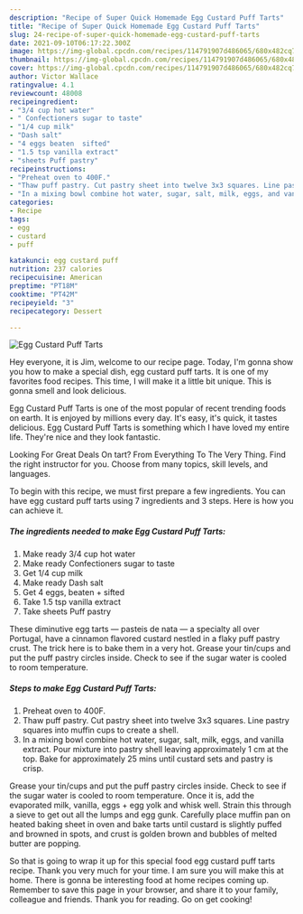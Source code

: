 ```yaml
---
description: "Recipe of Super Quick Homemade Egg Custard Puff Tarts"
title: "Recipe of Super Quick Homemade Egg Custard Puff Tarts"
slug: 24-recipe-of-super-quick-homemade-egg-custard-puff-tarts
date: 2021-09-10T06:17:22.300Z
image: https://img-global.cpcdn.com/recipes/114791907d486065/680x482cq70/egg-custard-puff-tarts-recipe-main-photo.jpg
thumbnail: https://img-global.cpcdn.com/recipes/114791907d486065/680x482cq70/egg-custard-puff-tarts-recipe-main-photo.jpg
cover: https://img-global.cpcdn.com/recipes/114791907d486065/680x482cq70/egg-custard-puff-tarts-recipe-main-photo.jpg
author: Victor Wallace
ratingvalue: 4.1
reviewcount: 48008
recipeingredient:
- "3/4 cup hot water"
- " Confectioners sugar to taste"
- "1/4 cup milk"
- "Dash salt"
- "4 eggs beaten  sifted"
- "1.5 tsp vanilla extract"
- "sheets Puff pastry"
recipeinstructions:
- "Preheat oven to 400F."
- "Thaw puff pastry. Cut pastry sheet into twelve 3x3 squares. Line pastry squares into muffin cups to create a shell."
- "In a mixing bowl combine hot water, sugar, salt, milk, eggs, and vanilla extract. Pour mixture into pastry shell leaving approximately 1 cm at the top. Bake for approximately 25 mins until custard sets and pastry is crisp."
categories:
- Recipe
tags:
- egg
- custard
- puff

katakunci: egg custard puff 
nutrition: 237 calories
recipecuisine: American
preptime: "PT18M"
cooktime: "PT42M"
recipeyield: "3"
recipecategory: Dessert

---
```



![Egg Custard Puff Tarts](https://img-global.cpcdn.com/recipes/114791907d486065/680x482cq70/egg-custard-puff-tarts-recipe-main-photo.jpg)

Hey everyone, it is Jim, welcome to our recipe page. Today, I'm gonna show you how to make a special dish, egg custard puff tarts. It is one of my favorites food recipes. This time, I will make it a little bit unique. This is gonna smell and look delicious.

Egg Custard Puff Tarts is one of the most popular of recent trending foods on earth. It is enjoyed by millions every day. It's easy, it's quick, it tastes delicious. Egg Custard Puff Tarts is something which I have loved my entire life. They're nice and they look fantastic.

Looking For Great Deals On tart? From Everything To The Very Thing. Find the right instructor for you. Choose from many topics, skill levels, and languages.


To begin with this recipe, we must first prepare a few ingredients. You can have egg custard puff tarts using 7 ingredients and 3 steps. Here is how you can achieve it.

<!--inarticleads1-->

##### The ingredients needed to make Egg Custard Puff Tarts:

1. Make ready 3/4 cup hot water
1. Make ready  Confectioners sugar to taste
1. Get 1/4 cup milk
1. Make ready Dash salt
1. Get 4 eggs, beaten + sifted
1. Take 1.5 tsp vanilla extract
1. Take sheets Puff pastry


These diminutive egg tarts — pasteis de nata — a specialty all over Portugal, have a cinnamon flavored custard nestled in a flaky puff pastry crust. The trick here is to bake them in a very hot. Grease your tin/cups and put the puff pastry circles inside. Check to see if the sugar water is cooled to room temperature. 

<!--inarticleads2-->

##### Steps to make Egg Custard Puff Tarts:

1. Preheat oven to 400F.
1. Thaw puff pastry. Cut pastry sheet into twelve 3x3 squares. Line pastry squares into muffin cups to create a shell.
1. In a mixing bowl combine hot water, sugar, salt, milk, eggs, and vanilla extract. Pour mixture into pastry shell leaving approximately 1 cm at the top. Bake for approximately 25 mins until custard sets and pastry is crisp.


Grease your tin/cups and put the puff pastry circles inside. Check to see if the sugar water is cooled to room temperature. Once it is, add the evaporated milk, vanilla, eggs + egg yolk and whisk well. Strain this through a sieve to get out all the lumps and egg gunk. Carefully place muffin pan on heated baking sheet in oven and bake tarts until custard is slightly puffed and browned in spots, and crust is golden brown and bubbles of melted butter are popping. 

So that is going to wrap it up for this special food egg custard puff tarts recipe. Thank you very much for your time. I am sure you will make this at home. There is gonna be interesting food at home recipes coming up. Remember to save this page in your browser, and share it to your family, colleague and friends. Thank you for reading. Go on get cooking!
